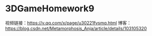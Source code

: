 # 3DGameHomework9

视频链接：https://v.qq.com/x/page/u30221fvsmq.html
博客：https://blog.csdn.net/Metamorphosis_Anja/article/details/103105320
